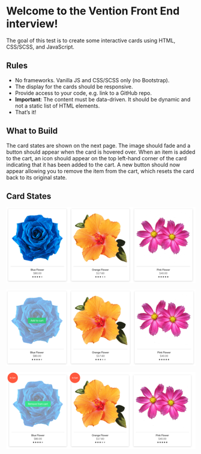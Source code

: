 # Welcome to the Vention Front End interview!
The goal of this test is to create some interactive cards using HTML, CSS/SCSS, and JavaScript.

## Rules
- No frameworks. Vanilla JS and CSS/SCSS only (no Bootstrap).
- The display for the cards should be responsive.
- Provide access to your code, e.g. link to a GitHub repo.
- **Important**: The content must be data-driven. It should be dynamic and not a static list of HTML elements.
- That’s it!

## What to Build
The card states are shown on the next page. The image should fade and a button should appear when the card is hovered
over. When an item is added to the cart, an icon should appear on the top left-hand corner of the card indicating that
it has been added to the cart. A new button should now appear allowing you to remove the item from the cart, which
resets the card back to its original state.

## Card States

![alt text](/states/state-1.png "Logo Title Text 1")

![alt text](/states/state-2.png "Logo Title Text 1")

![alt text](/states/state-3.png "Logo Title Text 1")

